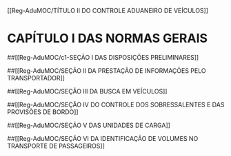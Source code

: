 [[Reg-AduMOC/TÍTULO II DO CONTROLE ADUANEIRO DE VEÍCULOS]]

# CAPÍTULO I DAS NORMAS GERAIS
##[[Reg-AduMOC/c1-SEÇÃO I DAS DISPOSIÇÕES PRELIMINARES]]

##[[Reg-AduMOC/SEÇÃO II DA PRESTAÇÃO DE INFORMAÇÕES PELO TRANSPORTADOR]]

##[[Reg-AduMOC/SEÇÃO III DA BUSCA EM VEÍCULOS]]

##[[Reg-AduMOC/SEÇÃO IV DO CONTROLE DOS SOBRESSALENTES E DAS PROVISÕES DE BORDO]]

##[[Reg-AduMOC/SEÇÃO V DAS UNIDADES DE CARGA]]

##[[Reg-AduMOC/SEÇÃO VI DA IDENTIFICAÇÃO DE VOLUMES NO TRANSPORTE DE PASSAGEIROS]]
